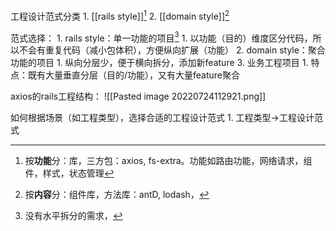 工程设计范式分类
	1. [[rails style]][^1]
	2. [[domain style]][^2]

范式选择：
	1. rails style：单一功能的项目[^3]
		1. 以功能（目的）维度区分代码，所以不会有重复代码（减小包体积），方便纵向扩展（功能）
	2. domain style：聚合功能的项目
		1. 纵向分层少，便于横向拆分，添加新feature
	3. 业务工程项目
		1. 特点：既有大量垂直分层（目的/功能），又有大量feature聚合

axios的rails工程结构：
![[Pasted image 20220724112921.png]]

如何根据场景（如工程类型），选择合适的工程设计范式
	1. 工程类型→工程设计范式

[^1]: 按**功能**分：库，三方包：axios, fs-extra。功能如路由功能，网络请求，组件，样式，状态管理
[^2]: 按**内容**分：组件库，方法库：antD, lodash，
[^3]: 没有水平拆分的需求，